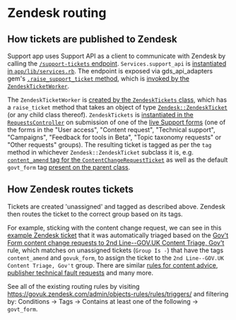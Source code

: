 # Zendesk routing

## How tickets are published to Zendesk

Support app uses Support API as a client to communicate with Zendesk by calling the [`/support-tickets` endpoint](https://github.com/alphagov/support-api/blob/c0b6ca3587f6673c9512573deeecd66a2aaa0d98/app/controllers/support_tickets_controller.rb). `Services.support_api` is [instantiated in `app/lib/services.rb`](app/lib/services.rb). 
The endpoint is exposed via gds_api_adapters gem's [`.raise_support_ticket` method](https://github.com/alphagov/gds-api-adapters/blob/9aabf9d/lib/gds_api/support_api.rb#L25-L39), which is [invoked by the `ZendeskTicketWorker`](https://github.com/alphagov/support/blob/a57843ea587a296a90958b97e5b07baf194c5bf1/app/workers/zendesk_ticket_worker.rb#L27). 

The `ZendeskTicketWorker` is [created by the `ZendeskTickets` class](https://github.com/alphagov/support/blob/fdf8968f84231f2365207215e40cbaccad2fa6a1/app/models/zendesk/zendesk_tickets.rb#L15), which has a `raise_ticket` method that takes an object of type [`Zendesk::ZendeskTicket`](https://github.com/alphagov/support/blob/37fa7b05ec92511361b2a5e85f2c9f1a1bb3fb51/app/models/zendesk/zendesk_ticket.rb#L6) (or any child class thereof). `ZendeskTickets` is [instantiated in the `RequestsController`](https://github.com/alphagov/support/blob/564e53dc8a3d7a679b0c7f3ff52b91b3dd12e56d/app/controllers/requests_controller.rb#L36) on submission of one of the [live Support forms](https://support.publishing.service.gov.uk/) (one of the forms in the "User access", "Content request", "Technical support", "Campaigns", "Feedback for tools in Beta", "Topic taxonomy requests" or "Other requests" groups). The resulting ticket is tagged as per the `tag` method in whichever `Zendesk::ZendeskTicket` subclass it is, e.g. [`content_amend` tag for the `ContentChangeRequestTicket`](https://github.com/alphagov/support/blob/bcd9984967f70e5338b21455debb3ecd72684de3/app/models/zendesk/ticket/content_change_request_ticket.rb#L10-L12) as well as the default `govt_form` tag [present on the parent class](https://github.com/alphagov/support/blob/37fa7b05ec92511361b2a5e85f2c9f1a1bb3fb51/app/models/zendesk/zendesk_ticket.rb#L50-L52).

## How Zendesk routes tickets

Tickets are created 'unassigned' and tagged as described above. Zendesk then routes the ticket to the correct group based on its tags.

For example, sticking with the content change request, we can see in this [example Zendesk ticket](https://govuk.zendesk.com/agent/tickets/5325939/events) that it was automatically triaged based on the [Gov't Form content change requests to 2nd Line--GOV.UK Content Triage, Gov't](https://govuk.zendesk.com/admin/objects-rules/rules/triggers/31640428) rule, which matches on unassigned tickets (`Group Is -`) that have the tags `content_amend` and `govuk_form`, to assign the ticket to the `2nd Line--GOV.UK Content Triage, Gov't` group. There are similar [rules for content advice](https://govuk.zendesk.com/admin/objects-rules/rules/triggers/45554483), [publisher technical fault requests](https://govuk.zendesk.com/admin/objects-rules/rules/triggers/35985647) and many more.

See all of the existing routing rules by visiting <https://govuk.zendesk.com/admin/objects-rules/rules/triggers/> and filtering by: Conditions -> Tags -> Contains at least one of the following -> `govt_form`.
